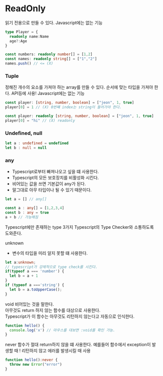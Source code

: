 # ReadOnly

읽기 전용으로 만들 수 있다.
Javascript에는 없는 기능

```typescript
type Player = {
  readonly name:Name
  age?:Age
}

const numbers: readonly number[] = [1,2]
const names: readonly string[] = ["1","2"]
names.push() // <= (X)
```

### Tuple
정해진 개수의 요소를 가져야 하는 array를 만들 수 있다.
순서에 맞는 타입을 가져야 한다.
API등에 사용!
Javascript에는 없는 기능
```typescript
const player: [string, number, boolean] = ["jeon", 1, true]
player[0] = 1 // (X) 0번쨰 index는 string이 들어가야 한다.

const player: readonly [string, number, boolean] = ["jeon", 1, true]
player[0] = "hi" // (X) readonly
```

### Undefined, null
```typescript
let a : undefined = undefined
let b : null = null
```

### any
- Typescript로부터 빠져나오고 싶을 떄 사용한다.
- Typescript의 모든 보호장치를 비활성화 시킨다.
- 비어있는 값을 쓰면 기본값이 any가 된다.
- 말그대로 아무 타입이나 될 수 있기 때문이다.
```typescript
let a = [] // any[]

const a : any[] = [1,2,3,4]
const b : any = true
a + b // 가능해짐
```

Typescript에만 존재하는 type 3가지
Typescript의 Type Checker와 소통하도록 도와준다.


unknown
- 변수의 타입을 미리 알지 못할 떄 사용한다.
```typescript
let a:unknown;
// typescript가 강제적으로 type check를 시킨다.
if(typeof a === 'number') {
  let b = a + 1
}
if (typeof a ==='string') {
  let b = a.toUpperCase();
}

```

void
비어있는 것을 말한다.  
아무것도 return 하지 않는 함수를 대상으로 사용한다.  
Typescript가 이 함수는 아무것도 리턴하지 않는다고 자동으로 인식한다.
```typescript
function hello() {
  console.log('x') // 마우스를 대보면 :void를 확인 가능.
}
```

never
함수가 절대 return하지 않을 떄 사용한다.
예를들어 함수에서 exception이 발생할 때 !
리턴하지 않고 에러를 발생시킬 때 사용
```typescript
function hello():never {
  throw new Error("error")
}
```



